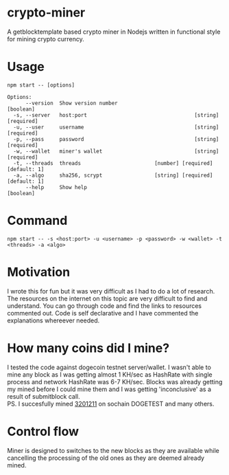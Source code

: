 # crypto-miner  
A getblocktemplate based crypto miner in Nodejs written in functional style for mining crypto currency.  

# Usage
```
npm start -- [options]

Options:
      --version  Show version number                                   [boolean]
  -s, --server   host:port                                   [string] [required]
  -u, --user     username                                    [string] [required]
  -p, --pass     password                                    [string] [required]
  -w, --wallet   miner's wallet                              [string] [required]
  -t, --threads  threads                        [number] [required] [default: 1]
  -a, --algo     sha256, scrypt                 [string] [required] [default: 1]
      --help     Show help                                             [boolean]
```

# Command  
`npm start -- -s <host:port> -u <username> -p <password> -w <wallet> -t <threads> -a <algo>`  

# Motivation  
I wrote this for fun but it was very difficult as I had to do a lot of research. The resources on the internet on this topic are very difficult to find and understand. You can go through code and find the links to resources commented out. Code is self declarative and I have commented the explanations whereever needed.  

# How many coins did I mine?  
I tested the code against dogecoin testnet server/wallet. I wasn't able to mine any block as I was getting almost 1 KH/sec as HashRate with single process and network HashRate was 6-7 KH/sec. Blocks was already getting my mined before I could mine them and I was getting 'inconclusive' as a result of submitblock call.  
PS. I succesfully mined [3201211](https://chain.so/block/DOGETEST/3201211) on sochain DOGETEST and many others.  

# Control flow  
Miner is designed to switches to the new blocks as they are available while cancelling the processing of the old ones as they are deemed already mined.